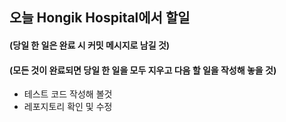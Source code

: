 ## 오늘 Hongik Hospital에서 할일

#### (당일 한 일은 완료 시 커밋 메시지로 남길 것)
#### (모든 것이 완료되면 당일 한 일을 모두 지우고 다음 할 일을 작성해 놓을 것)

* 테스트 코드 작성해 볼것
* 레포지토리 확인 및 수정